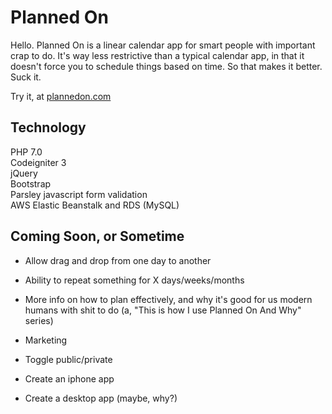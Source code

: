 # Planned On

Hello. Planned On is a linear calendar app for smart people with important crap to do. It's way less restrictive than a typical calendar app, in that it doesn't force you to schedule things based on time. So that makes it better. Suck it.  

Try it, at [plannedon.com](http://plannedon.com)

## Technology

PHP 7.0  
Codeigniter 3  
jQuery  
Bootstrap  
Parsley javascript form validation  
AWS Elastic Beanstalk and RDS (MySQL)  

## Coming Soon, or Sometime

* Allow drag and drop from one day to another
* Ability to repeat something for X days/weeks/months
* More info on how to plan effectively, and why it's good for us modern humans with shit to do (a, "This is how I use Planned On And Why" series)
* Marketing
* Toggle public/private

* Create an iphone app
* Create a desktop app (maybe, why?)